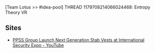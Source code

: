 [Team Lotus >> #idea-pool] THREAD 1179708214066024468: Entropy Theory VR 

## Sites
- [PPSS Group Launch Next Generation Stab Vests at International Security Expo - YouTube](https://youtu.be/Qq2hkTaeuZs?si=amqBVZYc-7XwiC8U)
